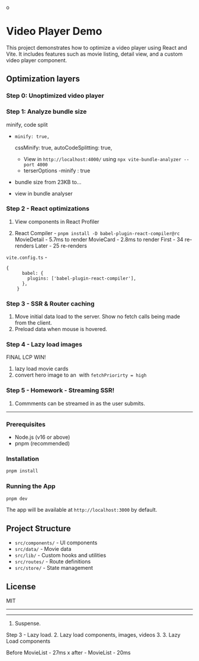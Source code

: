 o
# Video Player Demo

This project demonstrates how to optimize a video player using React and Vite. It includes features such as movie listing, detail view, and a custom video player component.

## Optimization layers
### Step 0: Unoptimized video player

### Step 1: Analyze bundle size

minify, code split
-     minify: true,
    cssMinify: true,
     autoCodeSplitting: true,
     - View in `http://localhost:4000/` using `npx vite-bundle-analyzer --port 4000`
  - terserOptions -minify : true

- bundle size from 23KB to...
- view in bundle analyser



### Step 2 - React optimizations
1. View components in React Profiler
   
2. React Compiler - `pnpm install -D babel-plugin-react-compiler@rc`
MovieDetail - 5.7ms to render
MovieCard - 2.8ms to render
First - 34 re-renders
Later - 25 re-renders


`vite.config.ts` - 
```
{
      babel: {
        plugins: ['babel-plugin-react-compiler'],
      },
    }

```


### Step 3 - SSR & Router caching
1. Move initial data load to the server. Show no fetch calls being made from the client. 
1. Preload data when mouse is hovered. 


### Step 4 - Lazy load images
FINAL LCP WIN! 
1. lazy load movie cards
2. convert hero image to an <img> with `fetchPriorirty = high`

### Step 5 - Homework - Streaming SSR! 
1. Commments can be streamed in as the user submits. 
---


### Prerequisites
- Node.js (v16 or above)
- pnpm (recommended)

### Installation
```bash
pnpm install
```

### Running the App
```bash
pnpm dev
```
The app will be available at `http://localhost:3000` by default.

## Project Structure
- `src/components/` - UI components
- `src/data/` - Movie data
- `src/lib/` - Custom hooks and utilities
- `src/routes/` - Route definitions
- `src/store/` - State management

## License
MIT

---

---
1. Suspense.

Step 3 - Lazy load. 
2. Lazy load components, images, videos
3. 3. Lazy Load components

Before
MovieList - 27ms
x
after - 
MovieList - 20ms
